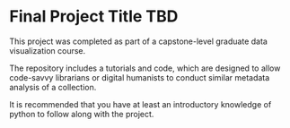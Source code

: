 # Final Project Title TBD

This project was completed as part of a capstone-level graduate data visualization course.  

The repository includes a tutorials and code, which are designed to allow code-savvy librarians or digital humanists to conduct similar metadata analysis of a collection.  

It is recommended that you have at least an introductory knowledge of python to follow along with the project.
#
